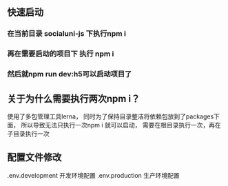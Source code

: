 ## 快速启动
### 在当前目录 socialuni-js 下执行npm i
### 再在需要启动的项目下 执行 npm i
### 然后就npm run dev:h5可以启动项目了

## 关于为什么需要执行两次npm i？
使用了多包管理工具lerna，
同时为了保持目录整洁将依赖包放到了packages下面，
所以导致无法只执行一次npm i 就可以启动，
需要在根目录执行一次，再在子目录执行一次


## 配置文件修改

.env.development 开发环境配置
.env.production 生产环境配置
